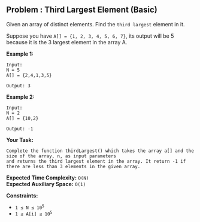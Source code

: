 ## Problem : Third Largest Element (Basic)

Given an array of distinct elements. Find the ```third largest``` element in it.<br>

Suppose you have ```A[] = {1, 2, 3, 4, 5, 6, 7}```, its output will be 5 because it is the 3 largest element in the array A.

**Example 1:**
```
Input:
N = 5
A[] = {2,4,1,3,5}

Output: 3
```

**Example 2:**
```
Input:
N = 2
A[] = {10,2}

Output: -1
```

**Your Task:**
```
Complete the function thirdLargest() which takes the array a[] and the size of the array, n, as input parameters 
and returns the third largest element in the array. It return -1 if there are less than 3 elements in the given array.
```

**Expected Time Complexity:** ```O(N)```<br>
**Expected Auxiliary Space:** ```O(1)```

**Constraints:**
<ul>
<li><code>1 ≤ N ≤ 10<sup>5</sup></code></li>
<li><code>1 ≤ A[i] ≤ 10<sup>5</sup></code></li>
</ul>